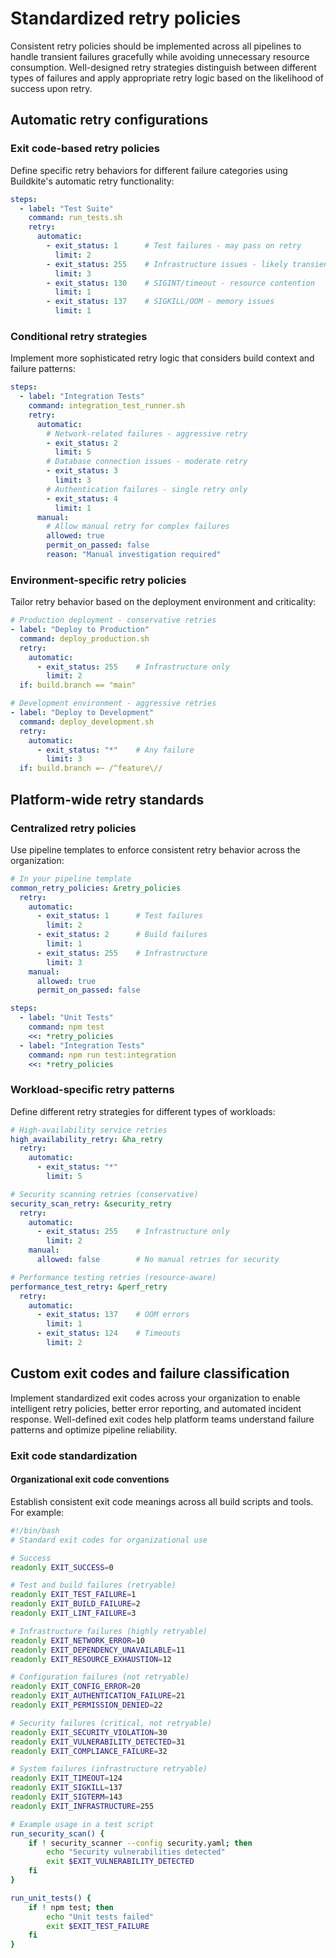 # Standardized retry policies

Consistent retry policies should be implemented  across all pipelines to handle transient failures gracefully while avoiding unnecessary resource consumption. Well-designed retry strategies distinguish between different types of failures and apply appropriate retry logic based on the likelihood of success upon retry.

## Automatic retry configurations

### Exit code-based retry policies

Define specific retry behaviors for different failure categories using Buildkite's automatic retry functionality:

```yaml
steps:
  - label: "Test Suite"
    command: run_tests.sh
    retry:
      automatic:
        - exit_status: 1      # Test failures - may pass on retry
          limit: 2
        - exit_status: 255    # Infrastructure issues - likely transient
          limit: 3
        - exit_status: 130    # SIGINT/timeout - resource contention
          limit: 1
        - exit_status: 137    # SIGKILL/OOM - memory issues
          limit: 1
```

### Conditional retry strategies

Implement more sophisticated retry logic that considers build context and failure patterns:

```yaml
steps:
  - label: "Integration Tests"
    command: integration_test_runner.sh
    retry:
      automatic:
        # Network-related failures - aggressive retry
        - exit_status: 2
          limit: 5
        # Database connection issues - moderate retry
        - exit_status: 3
          limit: 3
        # Authentication failures - single retry only
        - exit_status: 4
          limit: 1
      manual:
        # Allow manual retry for complex failures
        allowed: true
        permit_on_passed: false
        reason: "Manual investigation required"
```

### Environment-specific retry policies

Tailor retry behavior based on the deployment environment and criticality:

```yaml
# Production deployment - conservative retries
- label: "Deploy to Production"
  command: deploy_production.sh
  retry:
    automatic:
      - exit_status: 255    # Infrastructure only
        limit: 2
  if: build.branch == "main"

# Development environment - aggressive retries
- label: "Deploy to Development"
  command: deploy_development.sh
  retry:
    automatic:
      - exit_status: "*"    # Any failure
        limit: 3
  if: build.branch =~ /^feature\//
```

## Platform-wide retry standards

### Centralized retry policies

Use pipeline templates to enforce consistent retry behavior across the organization:

```yaml
# In your pipeline template
common_retry_policies: &retry_policies
  retry:
    automatic:
      - exit_status: 1      # Test failures
        limit: 2
      - exit_status: 2      # Build failures
        limit: 1
      - exit_status: 255    # Infrastructure
        limit: 3
    manual:
      allowed: true
      permit_on_passed: false

steps:
  - label: "Unit Tests"
    command: npm test
    <<: *retry_policies
  - label: "Integration Tests"
    command: npm run test:integration
    <<: *retry_policies
```

### Workload-specific retry patterns

Define different retry strategies for different types of workloads:

```yaml
# High-availability service retries
high_availability_retry: &ha_retry
  retry:
    automatic:
      - exit_status: "*"
        limit: 5

# Security scanning retries (conservative)
security_scan_retry: &security_retry
  retry:
    automatic:
      - exit_status: 255    # Infrastructure only
        limit: 2
    manual:
      allowed: false        # No manual retries for security

# Performance testing retries (resource-aware)
performance_test_retry: &perf_retry
  retry:
    automatic:
      - exit_status: 137    # OOM errors
        limit: 1
      - exit_status: 124    # Timeouts
        limit: 2
```

## Custom exit codes and failure classification

Implement standardized exit codes across your organization to enable intelligent retry policies, better error reporting, and automated incident response. Well-defined exit codes help platform teams understand failure patterns and optimize pipeline reliability.

### Exit code standardization

#### Organizational exit code conventions

Establish consistent exit code meanings across all build scripts and tools. For example:

```bash
#!/bin/bash
# Standard exit codes for organizational use

# Success
readonly EXIT_SUCCESS=0

# Test and build failures (retryable)
readonly EXIT_TEST_FAILURE=1
readonly EXIT_BUILD_FAILURE=2
readonly EXIT_LINT_FAILURE=3

# Infrastructure failures (highly retryable)
readonly EXIT_NETWORK_ERROR=10
readonly EXIT_DEPENDENCY_UNAVAILABLE=11
readonly EXIT_RESOURCE_EXHAUSTION=12

# Configuration failures (not retryable)
readonly EXIT_CONFIG_ERROR=20
readonly EXIT_AUTHENTICATION_FAILURE=21
readonly EXIT_PERMISSION_DENIED=22

# Security failures (critical, not retryable)
readonly EXIT_SECURITY_VIOLATION=30
readonly EXIT_VULNERABILITY_DETECTED=31
readonly EXIT_COMPLIANCE_FAILURE=32

# System failures (infrastructure retryable)
readonly EXIT_TIMEOUT=124
readonly EXIT_SIGKILL=137
readonly EXIT_SIGTERM=143
readonly EXIT_INFRASTRUCTURE=255

# Example usage in a test script
run_security_scan() {
    if ! security_scanner --config security.yaml; then
        echo "Security vulnerabilities detected"
        exit $EXIT_VULNERABILITY_DETECTED
    fi
}

run_unit_tests() {
    if ! npm test; then
        echo "Unit tests failed"
        exit $EXIT_TEST_FAILURE
    fi
}
```

